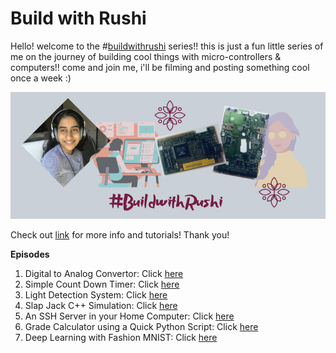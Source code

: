 # Build with Rushi

Hello! welcome to the #[buildwithrushi](rushiblogs.weebly.com/buildwithrushi) series!! this is just a fun little series of me on the journey of building cool things with micro-controllers & computers!! come and join me, i'll be filming and posting something cool once a week :)

![buildwithrushi border](buildwithrushi.png)

Check out [link](rushiblogs.weebly.com/buildwithrushi) for more info and tutorials! Thank you!

**Episodes**
1. Digital to Analog Convertor: Click [here](https://youtu.be/2ppTv4JvILo)
2. Simple Count Down Timer: Click [here](https://youtu.be/1Ulmq-eM7rE)
3. Light Detection System: Click [here](https://youtu.be/LLheGk_87gE)
4. Slap Jack C++ Simulation: Click [here](https://youtu.be/T-2g_XD7mdE)
5. An SSH Server in your Home Computer: Click [here](http://rushiblogs.weebly.com/buildwithrushi.html)
6. Grade Calculator using a Quick Python Script: Click [here](https://youtu.be/C4OqY0o8pPo)
7. Deep Learning with Fashion MNIST: Click [here](https://rushiblogs.weebly.com/buildwithrushi)
